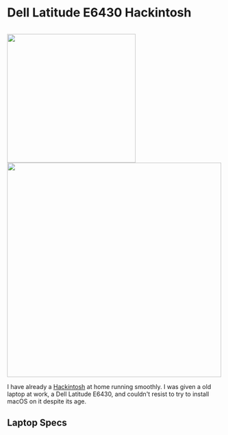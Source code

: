 # Dell Latitude E6430 Hackintosh

<p style="float:left">
    <img src="https://raw.githubusercontent.com/kinoute/Hack-Dell-Latitude-E6430/master/Pictures/Laptop.jpg" alt="" width="300" />
    <img src="https://raw.githubusercontent.com/kinoute/Hack-Dell-Latitude-E6430/master/Pictures/system.png" alt="" width="500" />
<p>

I have already a [Hackintosh](https://github.com/kinoute/Hack-Z370-HD3P-i5-8400) at home running smoothly. I was given a old laptop at work, a Dell Latitude E6430, and couldn't resist to try to install macOS on it despite its age.

## Laptop Specs



